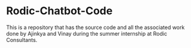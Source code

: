 # Rodic-Chatbot-Code
This is a repository that has the source code and all the associated work done by Ajinkya and Vinay during the summer internship at Rodic Consultants.
